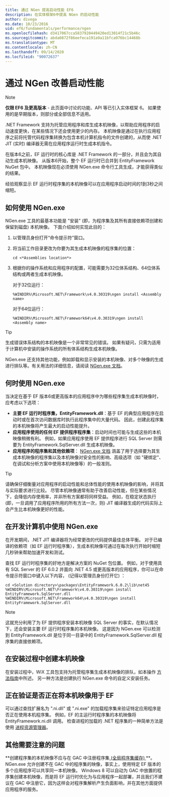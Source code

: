 ```yaml
---
title: 通过 NGen 提高启动性能 EF6
description: 在实体框架6中提高 NGen 的启动性能
author: divega
ms.date: 10/23/2016
uid: ef6/fundamentals/performance/ngen
ms.openlocfilehash: d3417067cca5837920449420ed13014f21c5b46c
ms.sourcegitcommit: abda0872f86eefeca191a9a11bfca976bc14468b
ms.translationtype: MT
ms.contentlocale: zh-CN
ms.lasthandoff: 09/14/2020
ms.locfileid: "90072637"
---
```

# <a name="improving-startup-performance-with-ngen"></a>通过 NGen 改善启动性能
> [!NOTE]
> **仅限 EF6 及更高版本** - 此页面中讨论的功能、API 等已引入实体框架 6。 如果使用的是早期版本，则部分或全部信息不适用。  

.NET Framework 支持为托管应用程序和库生成本机映像，以帮助应用程序的启动速度更快，在某些情况下还会使用更少的内存。 本机映像是通过在执行应用程序之前将托管代码程序集转换为包含本机计算机指令的文件创建的，从而使 .NET JIT (实时) 编译器无需在应用程序运行时生成本机指令。  

在版本6之前，EF 运行时的核心库是 .NET Framework 的一部分，并且会为其自动生成本机映像。 从版本6开始，整个 EF 运行时已合并到 EntityFramework NuGet 包中。 本机映像现在必须使用 NGen.exe 命令行工具生成，才能获得类似的结果。  

经验观察显示 EF 运行时程序集的本机映像可以在应用程序启动时间的1到3秒之间缩短。  

## <a name="how-to-use-ngenexe"></a>如何使用 NGen.exe  

NGen.exe 工具的最基本功能是 "安装" (即，为程序集及其所有直接依赖项创建和保留到磁盘) 本机映像。 下面介绍如何实现此目的：  

1. 以管理员身份打开“命令提示符”窗口。
2. 将当前工作目录更改为你要为其生成本机映像的程序集的位置：

   ``` console
   cd <*Assemblies location*>  
   ```

3. 根据你的操作系统和应用程序的配置，可能需要为32位体系结构、64位体系结构或两者生成本机映像。

   对于32位运行：

   ``` console
   %WINDIR%\Microsoft.NET\Framework\v4.0.30319\ngen install <Assembly name>  
   ```

   对于64位运行：
  
   ``` console
   %WINDIR%\Microsoft.NET\Framework64\v4.0.30319\ngen install <Assembly name>  
   ```

> [!TIP]
> 生成错误体系结构的本机映像是一个非常常见的错误。 如果有疑问，只需为适用于计算机中安装的操作系统的所有体系结构生成本机映像。  

NGen.exe 还支持其他功能，例如卸载和显示安装的本机映像、对多个映像的生成进行排队等。有关用法的详细信息，请阅读 [NGen.exe 文档](https://msdn.microsoft.com/library/6t9t5wcf.aspx)。  

## <a name="when-to-use-ngenexe"></a>何时使用 NGen.exe  

当决定在基于 EF 版本6或更高版本的应用程序中为哪些程序集生成本机映像时，应考虑以下选项：  

- **主要 EF 运行时程序集，EntityFramework.dll**：基于 EF 的典型应用程序在启动时或在首次访问数据库时执行此程序集中的大量代码。 因此，创建此程序集的本机映像将产生最大的启动性能提升。  
- **应用程序使用的任何 EF 提供程序程序集**：启动时间也可能与生成这些的本机映像稍微有利。 例如，如果应用程序使用 EF 提供程序进行 SQL Server 则需要为 EntityFramework.SqlServer.dll 生成本机映像。  
- **应用程序的程序集和其他依赖项**： [NGen.exe 文档](https://msdn.microsoft.com/library/6t9t5wcf.aspx) 涵盖了用于选择要为其生成本机映像的程序集以及本机映像对安全性的影响、高级选项（如 "硬绑定"、在调试和分析方案中使用本机映像等）的一般准则。  

> [!TIP]
> 请确保仔细衡量对应用程序的启动性能和总体性能的使用本机映像的影响，并将其与实际要求进行比较。 尽管本机映像通常有助于改善启动性能，但在某些情况下，会降低内存使用率，并非所有方案都将同样受益。 例如，在稳定状态执行 (即，一旦调用了应用程序所用的所有方法一次，则) JIT 编译器生成的代码实际上会产生比本机映像更好的性能。  

## <a name="using-ngenexe-in-a-development-machine"></a>在开发计算机中使用 NGen.exe  

在开发期间，.NET JIT 编译器将为经常更改的代码提供最佳总体平衡。 对于已编译的依赖项（如 EF 运行时程序集），生成本机映像可通过在每次执行开始时缩短几秒钟来帮助加速开发和测试。  

查找 EF 运行时程序集的好地方是解决方案的 NuGet 包位置。 例如，对于使用具有 SQL Server 的 EF 6.0.2 并面向 .NET 4.5 或更高版本的应用程序，你可以在命令提示符窗口中键入以下内容， (记得以管理员身份打开它) ：  

```console
cd <Solution directory>\packages\EntityFramework.6.0.2\lib\net45
%WINDIR%\Microsoft.NET\Framework\v4.0.30319\ngen install EntityFramework.SqlServer.dll
%WINDIR%\Microsoft.NET\Framework64\v4.0.30319\ngen install EntityFramework.SqlServer.dll
```  

> [!NOTE]
> 这就充分利用了为 EF 提供程序安装本机映像 SQL Server 的事实，在默认情况下，还会安装主要 EF 运行时程序集的本机映像。 这是因为 NGen.exe 可以检测到 EntityFramework.dll 是位于同一目录中的 EntityFramework.SqlServer.dll 程序集的直接依赖项。  

## <a name="creating-native-images-during-setup"></a>在安装过程中创建本机映像  

在安装过程中，WiX 工具包支持为托管程序集生成本机映像的排队，如本操作 [方法指南](https://wixtoolset.org/documentation/manual/v3/howtos/files_and_registry/ngen_managed_assemblies.html)中所述。 另一种方法是创建执行 NGen.exe 命令的自定义安装任务。  

## <a name="verifying-that-native-images-are-being-used-for-ef"></a>正在验证是否正在将本机映像用于 EF  

可以通过查找扩展名为 ".ni.dll" 或 ".ni.exe" 的加载程序集来验证特定应用程序是否正在使用本机程序集。 例如，EF 的主运行时程序集的本机映像将 EntityFramework.ni.dll 调用。 检查进程的加载的 .NET 程序集的一种简单方法是使用 [进程资源管理器](https://technet.microsoft.com/sysinternals/bb896653)。  

## <a name="other-things-to-be-aware-of"></a>其他需要注意的问题  

**创建程序集的本机映像不应与在 GAC 中注册程序集[ (全局程序集缓存) ](https://msdn.microsoft.com/library/yf1d93sz.aspx) **。 NGen.exe 允许创建不在 GAC 中的程序集的映像，事实上，使用特定 EF 版本的多个应用程序可以共享同一本机映像。 Windows 8 可以自动为 GAC 中放置的程序集创建本机映像，而是将 EF 运行时优化为与应用程序一起部署，并且我们不建议在 GAC 中注册它，因为这样会对程序集解析产生负面影响，并在其他方面提供应用程序的服务。  
